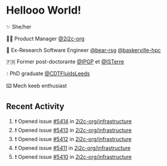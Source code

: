 # Hellooo World!

✨ She/her

👩‍💻 Product Manager [@2i2c-org](https://2i2c.org/)

🐻 Ex-Research Software Engineer [@bear-rsg](https://github.com/bear-rsg) [@baskerville-hpc](https://github.com/baskerville-hpc) 

🇫🇷 Former post-doctorante [@IPGP](https://github.com/IPGP) et [@ISTerre](https://www.isterre.fr/) 

💧 PhD graduate [@CDTFluidsLeeds](https://fluid-dynamics.leeds.ac.uk/) 

⌨️ Mech keeb enthusiast 

## Recent Activity 

<!--START_SECTION:activity-->
1. ❗ Opened issue [#5414](https://github.com/2i2c-org/infrastructure/issues/5414) in [2i2c-org/infrastructure](https://github.com/2i2c-org/infrastructure)
2. ❗ Opened issue [#5413](https://github.com/2i2c-org/infrastructure/issues/5413) in [2i2c-org/infrastructure](https://github.com/2i2c-org/infrastructure)
3. ❗ Opened issue [#5412](https://github.com/2i2c-org/infrastructure/issues/5412) in [2i2c-org/infrastructure](https://github.com/2i2c-org/infrastructure)
4. ❗ Opened issue [#5411](https://github.com/2i2c-org/infrastructure/issues/5411) in [2i2c-org/infrastructure](https://github.com/2i2c-org/infrastructure)
5. ❗ Opened issue [#5410](https://github.com/2i2c-org/infrastructure/issues/5410) in [2i2c-org/infrastructure](https://github.com/2i2c-org/infrastructure)
<!--END_SECTION:activity-->
